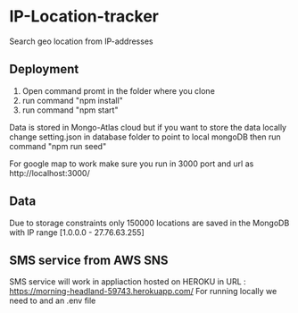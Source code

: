 # IP-Location-tracker 

Search geo location from IP-addresses


## Deployment

1. Open command promt in the folder where you clone
2. run command "npm install"
3. run command "npm start"

Data is stored in Mongo-Atlas cloud but if you want to store the data locally change setting.json in database folder to point to local mongoDB then run command "npm run seed"

For google map to work make sure you run in 3000 port and url as http://localhost:3000/

## Data

Due to storage constraints only 150000 locations are saved in the MongoDB with IP range [1.0.0.0 - 27.76.63.255]

## SMS service from AWS SNS

SMS service will work in appliaction hosted on HEROKU in URL : https://morning-headland-59743.herokuapp.com/
For running locally we need to and an .env file
